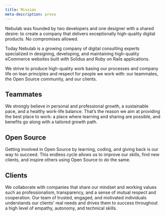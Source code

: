 ```yaml
---
title: Mission
meta-description: prova
---
```


Nebulab was founded by two developers and one designer with a shared desire: to create a company 
that delivers exceptionally high-quality digital products. No compromises allowed.

Today Nebulab is a growing company of digital consulting experts specialized in designing, 
developing, and maintaining high-quality eCommerce websites built with Solidus and Ruby on Rails 
applications.

We strive to produce high-quality work basing our processes and company life on lean principles and 
respect for people we work with: our teammates, the Open Source community, and our clients.

## Teammates

We strongly believe in personal and professional growth, a sustainable pace, and a healthy work-life 
balance. That’s the reason we aim at providing the best place to work: a place where learning and 
sharing are possible, and benefits go along with a tailored growth path.

## Open Source

Getting involved in Open Source by learning, coding, and giving back is our way to succeed. This 
endless cycle allows us to improve our skills, find new clients, and inspire others using Open 
Source to do the same.

## Clients

We collaborate with companies that share our mindset and working values such as professionalism, 
transparency, and a sense of mutual respect and cooperation. Our team of trusted, engaged, and 
motivated individuals understands our clients' real needs and drives them to success throughout a 
high level of empathy, autonomy, and technical skills.
